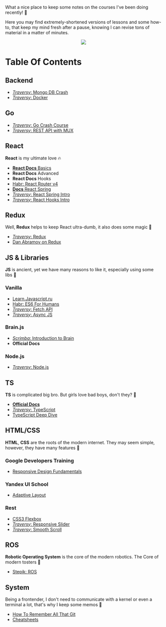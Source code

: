 What a nice place to keep some notes on the courses I've been doing recently! 🍺

Here you may find extremely-shortened versions of lessons and some how-to, that keep my mind fresh after a pause, knowing I can revise tons of material in a matter of minutes.

<p align="center">
<img src="https://media.giphy.com/media/NFA61GS9qKZ68/giphy.gif" />
</p>

# Table Of Contents

## Backend 

- [_Traversy_: Mongo DB Crash](/Traversy/Mongo%20DB/)
- [_Traversy_: Docker](/Traversy/Docker/)

## Go

- [_Traversy_: Go Crash Course](/Traversy/Go%20Crash/)
- [_Traversy_: REST API with MUX](/Traversy/Go%20API/)

## React

**React** is my ultimate love 🔥

- [**React Docs** Basics](/React/React%20Docs/)
- **React Docs** Advanced
- **React Docs** Hooks
- [Habr: React Router v4](/Articles/Habr%20—%20Just%20React%20Router%20v4.md)
- [**Docs** React Spring](/React/React%20Spring/)
- [_Traversy_: React Spring Intro](/Traversy/React%20Spring%20Crash/)
- [_Traversy_: React Hooks Intro](/Traversy/React%20Hooks%20Crash/)

## Redux

Well, **Redux** helps to keep React ultra-dumb, it also does some magic 🦄

- [_Traversy_: Redux](/Traversy/Redux%20Crash)
- [Dan Abramov on Redux](/Egghead/Dan%20Abramov%20-%20Redux)

## JS & Libraries

**JS** is ancient, yet we have many reasons to like it, especially using some libs 🐏

### Vanilla

- [Learn.Javascript.ru](/Learn%20Javascript/)
- [Habr: ES6 For Humans](/Articles/Habr%20%E2%80%94%20ES6%20for%20humans.md)
- [_Traversy_: Fetch API](/Traversy/Fetch%20API%20Crash/)
- [_Traversy_: Async JS](/Traversy/Async%JS%20Crash/)

### Brain.js

- [_Scrimba_: Introduction to Brain](/Scrimba/Brain/)
- **Official Docs**

### Node.js

- [_Traversy_: Node.js](/Traversy/Node.js%20Crash%20Course/)

## TS

**TS** is complicated big bro. But girls love bad boys, don't they? 🦀

- [**Official Docs**](/TypeScript/)
- [_Traversy_: TypeScript](/Traversy/TypeScript%20Crash/)
- [TypeScript Deep Dive](/TypeScript%20Deep%20Dive/)

## HTML/CSS

**HTML**, **CSS** are the roots of the modern internet. They may seem simple, however, they have many features 🍫

### Google Developers Training

- [Responsive Design Fundamentals](/Google%20Developers%20Training/Responsive%20Design%20Fundamentals/)

### Yandex UI School

- [Adaptive Layout](/Yandex%20UI%20School/1%20Adaptive%20Layout.md)

### Rest

- [CSS3 Flexbox](/Articles/Scotch%20—%20A%20Guide%20To%20CSS3%20Flexbox.md)
- [_Traversy_: Responsive Slider](/Traversy/Responsive%20Slider/)
- [_Traversy_: Smooth Scroll](/Traversy/Smooth%20Scroll%20No%20Libs/)

## ROS

**Robotic Operating System** is the core of the modern robotics. The Core of modern tosters 🤖

- [Stepik: ROS](/Stepik/ROS/)

## System

Being a frontender, I don't need to communicate with a kernel or even a terminal a lot, that's why I keep some memos 🤺

- [How To Remember All That Git](/How%20To/How-To-Github.md)
- [Cheatsheets](/Cheatsheet/)

